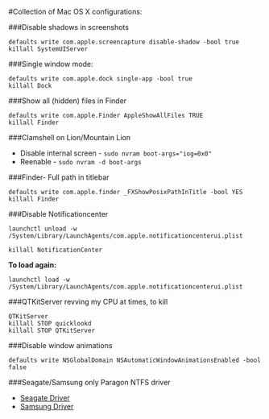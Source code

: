 #Collection of Mac OS X configurations:


###Disable shadows in screenshots

```
defaults write com.apple.screencapture disable-shadow -bool true
killall SystemUIServer
```

###Single window mode:

```
defaults write com.apple.dock single-app -bool true
killall Dock
```

###Show all (hidden) files in Finder

```
defaults write com.apple.Finder AppleShowAllFiles TRUE
killall Finder
```


###Clamshell on Lion/Mountain Lion

  * Disable internal screen - ```sudo nvram boot-args="iog=0x0"```
  * Reenable - ```sudo nvram -d boot-args```


###Finder- Full path in titlebar

```
defaults write com.apple.finder _FXShowPosixPathInTitle -bool YES
killall Finder
```


###Disable Notificationcenter

```
launchctl unload -w /System/Library/LaunchAgents/com.apple.notificationcenterui.plist

killall NotificationCenter

```

**To load again:**
```
launchctl load -w /System/Library/LaunchAgents/com.apple.notificationcenterui.plist
```


###QTKitServer revving my CPU at times, to kill
```
QTKitServer
killall STOP quicklookd
killall STOP QTKitServer
```

###Disable window animations

```
defaults write NSGlobalDomain NSAutomaticWindowAnimationsEnabled -bool false
```


###Seagate/Samsung only Paragon NTFS driver

  * [Seagate Driver](http://www.seagate.com/in/en/support/downloads/item/ntfs-driver-for-mac-os-master-dl/)
  * [Samsung Driver](http://www.seagate.com/in/en/support/downloads/item/samsung-ntfs-driver-master-dl/)
